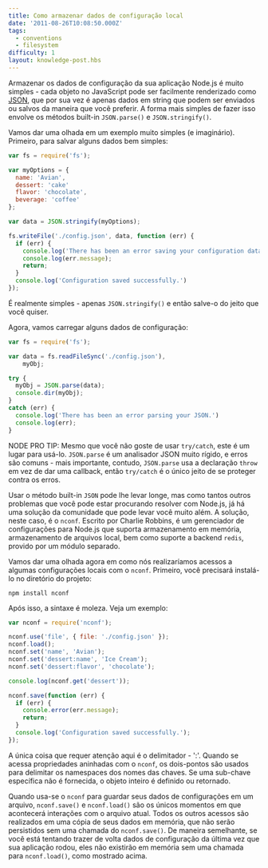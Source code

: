 ```yaml
---
title: Como armazenar dados de configuração local
date: '2011-08-26T10:08:50.000Z'
tags:
  - conventions
  - filesystem
difficulty: 1
layout: knowledge-post.hbs
---
```


Armazenar os dados de configuração da sua aplicação Node.js é muito simples - cada objeto no JavaScript pode ser facilmente renderizado como [JSON](/pt-br/knowledge/javascript-conventions/what-is-json/), que por sua vez é apenas dados em string que podem ser enviados ou salvos da maneira que você preferir.  A forma mais simples de fazer isso envolve os métodos built-in `JSON.parse()` e `JSON.stringify()`.

Vamos dar uma olhada em um exemplo muito simples (e imaginário).  Primeiro, para salvar alguns dados bem simples:

```javascript
var fs = require('fs');

var myOptions = {
  name: 'Avian',
  dessert: 'cake'
  flavor: 'chocolate',
  beverage: 'coffee'
};

var data = JSON.stringify(myOptions);

fs.writeFile('./config.json', data, function (err) {
  if (err) {
    console.log('There has been an error saving your configuration data.');
    console.log(err.message);
    return;
  }
  console.log('Configuration saved successfully.')
});
```

É realmente simples - apenas `JSON.stringify()` e então salve-o do jeito que você quiser.

Agora, vamos carregar alguns dados de configuração:

```javascript
var fs = require('fs');

var data = fs.readFileSync('./config.json'),
    myObj;

try {
  myObj = JSON.parse(data);
  console.dir(myObj);
}
catch (err) {
  console.log('There has been an error parsing your JSON.')
  console.log(err);
}
```

NODE PRO TIP:  Mesmo que você não goste de usar `try/catch`, este é um lugar para usá-lo.  `JSON.parse` é um analisador JSON muito rígido, e erros são comuns - mais importante, contudo, `JSON.parse` usa a declaração `throw`  em vez de dar uma callback, então `try/catch` é o único jeito de se proteger contra os erros.

Usar o método built-in `JSON` pode lhe levar longe, mas como tantos outros problemas que você pode estar procurando resolver com Node.js, já há uma solução da comunidade que pode levar você muito além.  A solução, neste caso, é o `nconf`.  Escrito por Charlie Robbins, é um gerenciador de configurações para Node.js que suporta armazenamento em memória, armazenamento de arquivos local, bem como suporte a backend `redis`, provido por um módulo separado.

Vamos dar uma olhada agora em como nós realizaríamos acessos a algumas configurações locais com o `nconf`.  Primeiro, você precisará instalá-lo no diretório do projeto:

```
npm install nconf
```

Após isso, a sintaxe é moleza. Veja um exemplo:

```javascript
var nconf = require('nconf');

nconf.use('file', { file: './config.json' });
nconf.load();
nconf.set('name', 'Avian');
nconf.set('dessert:name', 'Ice Cream');
nconf.set('dessert:flavor', 'chocolate');

console.log(nconf.get('dessert'));

nconf.save(function (err) {
  if (err) {
    console.error(err.message);
    return;
  }
  console.log('Configuration saved successfully.');
});
```

A única coisa que requer atenção aqui é o delimitador - ':'. Quando se acessa propriedades aninhadas com o `nconf`, os dois-pontos são usados para delimitar os namespaces dos nomes das chaves.  Se uma sub-chave específica não é fornecida, o objeto inteiro é definido ou retornado.

Quando usa-se o `nconf` para guardar seus dados de configurações em um arquivo, `nconf.save()` e `nconf.load()` são os únicos momentos em que acontecerá interações com o arquivo atual.  Todos os outros acessos são realizados em uma cópia de seus dados em memória, que não serão persistidos sem uma chamada do `nconf.save()`.  De maneira semelhante, se você está tentando trazer de volta dados de configuração da última vez que sua aplicação rodou, eles não existirão em memória sem uma chamada para `nconf.load()`, como mostrado acima.
